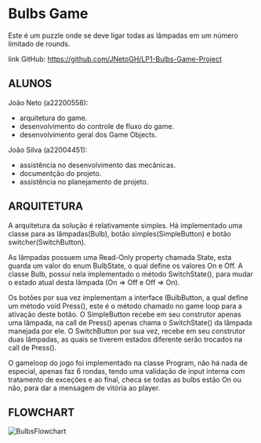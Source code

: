 # Bulbs Game
Este é um puzzle onde se deve ligar todas as lâmpadas em um número limitado de rounds.

link GitHub: https://github.com/JNetoGH/LP1-Bulbs-Game-Project

## ALUNOS
João Neto (a22200558):
- arquitetura do game.
- desenvolvimento do controle de fluxo do game.
- desenvolvimento geral dos Game Objects.

João Silva (a22004451):
- assistência no desenvolvimento das mecânicas.
- documentção do projeto.
- assistência no planejamento de projeto.

## ARQUITETURA
A arquitetura da solução é relativamente simples. 
Há implementado uma classe para as lâmpadas(Bulb), botão simples(SimpleButton) e botão switcher(SwitchButton).

As lâmpadas possuem uma Read-Only property chamada State, esta guarda um valor do enum BulbState, o qual define os valores On e Off.
A classe Bulb, possui nela implementado o método SwitchState(), para mudar o estado atual desta lâmpada (On => Off e Off => On).

Os botões por sua vez implementam a interface IBulbButton, a qual define um método void Press(), este é o método chamado no game loop para a ativação deste botão.
O SimpleButton recebe em seu construtor apenas uma lâmpada, na call de Press() apenas chama o SwitchState() da lâmpada manejada por ele.
O SwitchButton por sua vez, recebe em seu construtor duas lâmpadas, as quais se tiverem estados diferente serão trocados na call de Press().

O gameloop do jogo foi implementado na classe Program, não há nada de especial, apenas faz 6 rondas, tendo uma validação de input interna com tratamento de exceções e ao final, checa se todas as bulbs estão On ou não, para dar a mensagem de vitória ao player.

## FLOWCHART
![BulbsFlowchart](https://user-images.githubusercontent.com/24737993/232344174-0f36f7eb-de92-45d9-a9ac-82ef3565c7be.png)


